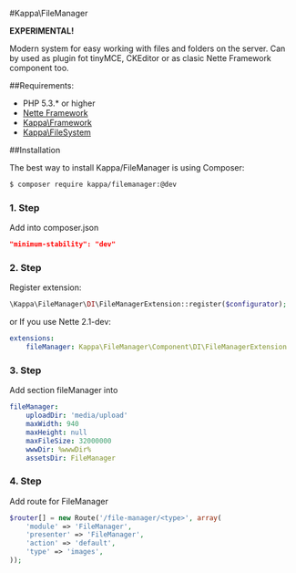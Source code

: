 #Kappa\FileManager

**EXPERIMENTAL!**

Modern system for easy working with files and folders on the server. Can by used as plugin fot tinyMCE, CKEditor or as clasic Nette Framework component too.

##Requirements:

* PHP 5.3.* or higher
* [Nette Framework](http://nette.org)
* [Kappa\Framework](https://github.com/Kappa-org/Framework)
* [Kappa\FileSystem](https://github.com/Kappa-org/FileSystem)

##Installation

The best way to install Kappa/FileManager is using Composer:

```bash
$ composer require kappa/filemanager:@dev
```

### 1. Step

Add into composer.json
```json
"minimum-stability": "dev"
```

### 2. Step

Register extension:

```php
\Kappa\FileManager\DI\FileManagerExtension::register($configurator);
```

or If you use Nette 2.1-dev:

```yaml
extensions:
	fileManager: Kappa\FileManager\Component\DI\FileManagerExtension
```

### 3. Step

Add section fileManager into

```yaml
fileManager:
	uploadDir: 'media/upload'
	maxWidth: 940
	maxHeight: null
	maxFileSize: 32000000
	wwwDir: %wwwDir%
	assetsDir: FileManager
```

### 4. Step

Add route for FileManager

```php
$router[] = new Route('/file-manager/<type>', array(
	'module' => 'FileManager',
	'presenter' => 'FileManager',
	'action' => 'default',
	'type' => 'images',
));
```